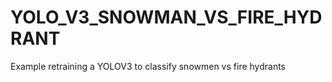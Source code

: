 # YOLO_V3_SNOWMAN_VS_FIRE_HYDRANT
Example retraining a YOLOV3 to classify snowmen vs fire hydrants 
